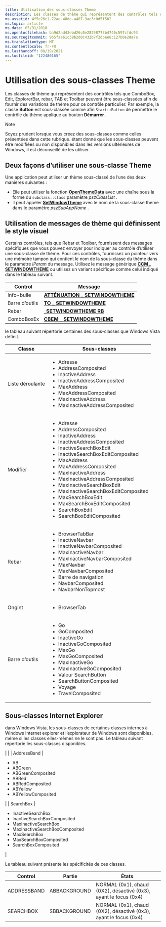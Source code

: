 ```yaml
---
title: Utilisation des sous-classes Theme
description: Les classes de thème qui représentent des contrôles tels que ComboBox, Edit, ExplorerBar, rebar, TAB et Toolbar peuvent être sous-classées afin de fournir des variations de thème pour ce contrôle particulier.
ms.assetid: 4f5e26c1-72ae-48de-a407-9ac3c0d5f502
ms.topic: article
ms.date: 05/31/2018
ms.openlocfilehash: ba9d2ad43ebd26c0e28258773b4746c597cfdc93
ms.sourcegitcommit: 9b5faa61c38b2d0c432b7f2dbee8c127b0e28a7e
ms.translationtype: MT
ms.contentlocale: fr-FR
ms.lasthandoff: 08/19/2021
ms.locfileid: "122480165"
---
```

# <a name="using-theme-subclasses"></a>Utilisation des sous-classes Theme

Les classes de thème qui représentent des contrôles tels que ComboBox, Edit, ExplorerBar, rebar, TAB et Toolbar peuvent être sous-classées afin de fournir des variations de thème pour ce contrôle particulier. Par exemple, la classe **Button** est sous-classée comme afin `Start::Button` de permettre le contrôle du thème appliqué au bouton **Démarrer** .

> [!Note]  
> Soyez prudent lorsque vous créez des sous-classes comme celles présentées dans cette rubrique. étant donné que les sous-classes peuvent être modifiées ou non disponibles dans les versions ultérieures de Windows, il est déconseillé de les utiliser.

 

## <a name="two-ways-to-use-a-theme-subclass"></a>Deux façons d’utiliser une sous-classe Theme

Une application peut utiliser un thème sous-classé de l’une des deux manières suivantes :

-   Elle peut utiliser la fonction [**OpenThemeData**](/windows/desktop/api/Uxtheme/nf-uxtheme-openthemedata) avec une chaîne sous la forme du `subclass::class` paramètre *pszClassList* .
-   Il peut appeler [**SetWindowTheme**](/windows/desktop/api/Uxtheme/nf-uxtheme-setwindowtheme) avec le nom de la sous-classe theme dans le paramètre *pszSubAppName* .

## <a name="using-theme-messages-that-set-visual-style"></a>Utilisation de messages de thème qui définissent le style visuel

Certains contrôles, tels que Rebar et Toolbar, fournissent des messages spécifiques que vous pouvez envoyer pour indiquer au contrôle d’utiliser une sous-classe de thème. Pour ces contrôles, fournissez un pointeur vers une mémoire tampon qui contient le nom de la sous-classe du thème dans le paramètre *lParam* du message. Utilisez le message générique [**CCM \_ SETWINDOWTHEME**](ccm-setwindowtheme.md) ou utilisez un variant spécifique comme celui indiqué dans le tableau suivant.



| Control    | Message                                             |
|------------|-----------------------------------------------------|
| Info-bulle    | [**ATTÉNUATION \_ SETWINDOWTHEME**](ttm-setwindowtheme.md)   |
| Barre d’outils    | [**TO \_ SETWINDOWTHEME**](tb-setwindowtheme.md)     |
| Rebar      | [**\_SETWINDOWTHEME RB**](rb-setwindowtheme.md)     |
| ComboBoxEx | [**CBEM \_ SETWINDOWTHEME**](cbem-setwindowtheme.md) |



 

le tableau suivant répertorie certaines des sous-classes que Windows Vista définit.




| Classe | Sous-classes | 
|-------|------------|
| Liste déroulante | <ul><li>Adresse</li><li>AddressComposited</li><li>InactiveAddress</li><li>InactiveAddressComposited</li><li>MaxAddress</li><li>MaxAddressComposited</li><li>MaxInactiveAddress</li><li>MaxInactiveAddressComposited</li></ul> | 
| Modifier | <ul><li>Adresse</li><li>AddressComposited</li><li>InactiveAddress</li><li>InactiveAddressComposited</li><li>InactiveSearchBoxEdit</li><li>InactiveSearchBoxEditComposited</li><li>MaxAddress</li><li>MaxAddressComposited</li><li>MaxInactiveAddress</li><li>MaxInactiveAddressComposited</li><li>MaxInactiveSearchBoxEdit</li><li>MaxInactiveSearchBoxEditComposited</li><li>MaxSearchBoxEdit</li><li>MaxSearchBoxEditComposited</li><li>SearchBoxEdit</li><li>SearchBoxEditComposited</li></ul> | 
| Rebar | <ul><li>BrowserTabBar</li><li>InactiveNavbar</li><li>InactiveNavbarComposited</li><li>MaxInactiveNavbar</li><li>MaxInactiveNavbarComposited</li><li>MaxNavbar</li><li>MaxNavbarComposited</li><li>Barre de navigation</li><li>NavbarComposited</li><li>NavbarNonTopmost</li></ul> | 
| Onglet | <ul><li>BrowserTab</li></ul> | 
| Barre d’outils | <ul><li>Go</li><li>GoComposited</li><li>InactiveGo</li><li>InactiveGoComposited</li><li>MaxGo</li><li>MaxGoComposited</li><li>MaxInactiveGo</li><li>MaxInactiveGoComposited</li><li>Valeur SearchButton</li><li>SearchButtonComposited</li><li>Voyage</li><li>TravelComposited</li></ul> | 




 

## <a name="internet-explorer-subclasses"></a>Sous-classes Internet Explorer

dans Windows Vista, les sous-classes de certaines classes internes à Windows Internet explorer et l’explorateur de Windows sont disponibles, même si les classes elles-mêmes ne le sont pas. Le tableau suivant répertorie les sous-classes disponibles.




| | | AddressBand | <ul><li>AB</li><li>ABGreen</li><li>ABGreenComposited</li><li>ABRed</li><li>ABRedComposited</li><li>ABYellow</li><li>ABYellowComposited</li></ul> | | SearchBox | <ul><li>InactiveSearchBox</li><li>InactiveSearchBoxComposited</li><li>MaxInactiveSearchBox</li><li>MaxInactiveSearchBoxComposited</li><li>MaxSearchBox</li><li>MaxSearchBoxComposited</li><li>SearchBoxComposited</li></ul> | 




 

Le tableau suivant présente les spécificités de ces classes.



| Control     | Partie         | États                                                 |
|-------------|--------------|--------------------------------------------------------|
| ADDRESSBAND | ABBACKGROUND | NORMAL (0x1), chaud (0X2), désactivé (0x3), ayant le focus (0x4) |
| SEARCHBOX   | SBBACKGROUND | NORMAL (0x1), chaud (0X2), désactivé (0x3), ayant le focus (0x4) |



 

 

 




